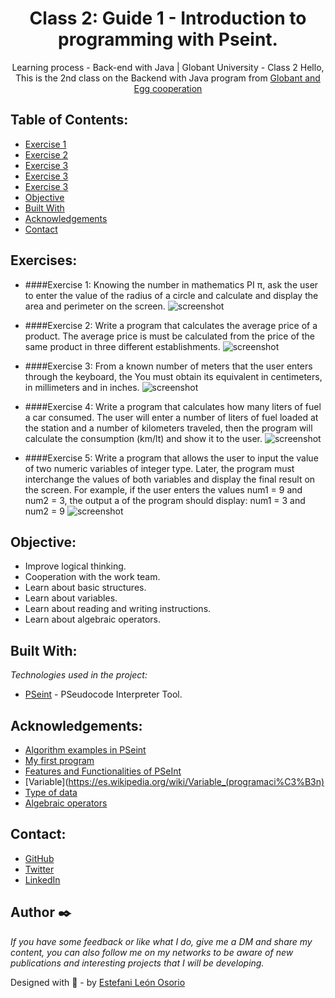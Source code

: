 <h1 align="center">Class 2: Guide 1 - Introduction to programming with Pseint.</h1>

<div align="center">
Learning process - Back-end with Java | Globant University - Class 2
Hello, This is the 2nd class on the Backend with Java program from <a href="https://globant.eggcooperation.com/" target="_blank">Globant and Egg cooperation</a>
</div>

<!-- TABLE OF CONTENTS -->

## Table of Contents:

- <a href="" target="_blank">Exercise 1</a>
- <a href="" target="_blank">Exercise 2</a>
- <a href="" target="_blank">Exercise 3</a>
- <a href="" target="_blank">Exercise 3</a>
- <a href="" target="_blank">Exercise 3</a>
- [Objective](#objective)
- [Built With](#built-with)
- [Acknowledgements](#acknowledgements)
- [Contact](#contact)

<!-- EXERCISES -->
## Exercises:

- ####Exercise 1:
Knowing the number in mathematics PI π, ask the user to enter the value of the radius of
a circle and calculate and display the area and perimeter on the screen. 
![screenshot]()

- ####Exercise 2: 
Write a program that calculates the average price of a product. The average price is
must be calculated from the price of the same product in three different establishments.
![screenshot]()

- ####Exercise 3:
From a known number of meters that the user enters through the keyboard, the
You must obtain its equivalent in centimeters, in millimeters and in inches.
![screenshot]()

- ####Exercise 4:
Write a program that calculates how many liters of fuel a car consumed. The user will enter a number of liters of fuel loaded at the station and a
number of kilometers traveled, then the program will calculate the consumption (km/lt) and show it to the user.
![screenshot]()

- ####Exercise 5:
Write a program that allows the user to input the value of two numeric variables of
integer type. Later, the program must interchange the values of both variables
and display the final result on the screen. For example, if the user enters the values num1 = 9 and num2 = 3, the output a of the program should display: num1 = 3 and num2 = 9
![screenshot]()

<!-- OBJECTIVE -->

## Objective:

- Improve logical thinking.
- Cooperation with the work team.
- Learn about basic structures.
- Learn about variables.
- Learn about reading and writing instructions.
- Learn about algebraic operators.

<!-- BUILD WITH -->

## Built With:

_Technologies used in the project:_

- [PSeint](https://pseint.sourceforge.net/) - PSeudocode Interpreter Tool.

<!-- ACKNOWLEDGEMENTS -->

## Acknowledgements:

- [Algorithm examples in PSeint](https://pseint.sourceforge.net/index.php?page=ejemplos.php)
- [My first program](https://www.youtube.com/playlist?list=PLgwlfcqa5h3y6zGNWrZa20YaWX9nziO38)
- [Features and Functionalities of PSeInt](https://pseint.sourceforge.net/index.php?page=features.php)
- [Variable](https://es.wikipedia.org/wiki/Variable_(programaci%C3%B3n)
- [Type of data](https://es.wikipedia.org/wiki/Tipo_de_dato)
- [Algebraic operators](https://pseint.sourceforge.net/index.php?page=pseudocodigo.php)

<!-- CONTACT -->

## Contact:

- [GitHub](https://github.com/EstefaniLeon)
- [Twitter](https://twitter.com/Esleos1)
- [LinkedIn](https://www.linkedin.com/in/estefani-leon-osorio-34a56a244/)

## Author ✒️

_If you have some feedback or like what I do, give me a DM and share my content, you can also follow me on my networks to be aware of new publications and interesting projects that I will be developing._

Designed with 💖 - by [Estefani León Osorio](https://github.com/EstefaniLeon)